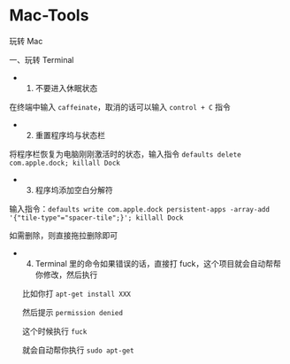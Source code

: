 # Mac-Tools
玩转 Mac

一、玩转 Terminal
- 1. 不要进入休眠状态

在终端中输入 `caffeinate`，取消的话可以输入 `control + C` 指令

- 2. 重置程序坞与状态栏

将程序栏恢复为电脑刚刚激活时的状态，输入指令 `defaults delete com.apple.dock; killall Dock`

- 3. 程序坞添加空白分解符

输入指令：`defaults write com.apple.dock persistent-apps -array-add '{"tile-type"="spacer-tile";}'; killall Dock`

如需删除，则直接拖拉删除即可

- 4. Terminal 里的命令如果错误的话，直接打 fuck，这个项目就会自动帮帮你修改，然后执行

  比如你打 `apt-get install XXX`
  
  然后提示 `permission denied`
  
  这个时候执行 `fuck`
  
  就会自动帮你执行 `sudo apt-get`
